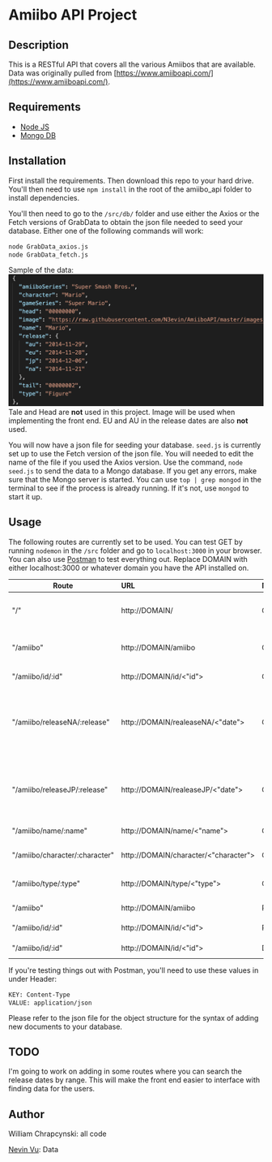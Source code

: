 # Amiibo API Project

## Description
This is a RESTful API that covers all the various Amiibos that are available. Data was originally pulled from [https://www.amiiboapi.com/](https://www.amiiboapi.com/). 

## Requirements
* [Node JS](https://nodejs.org/en/)
* [Mongo DB](https://www.mongodb.com/download-center)

## Installation
First install the requirements. Then download this repo to your hard drive. You'll then need to use `npm install` in the root of the amiibo_api folder to install dependencies. 

You'll then need to go to the `/src/db/` folder and use either the Axios or the Fetch versions of GrabData to obtain the json file needed to seed your database. Either one of the following commands will work:
```
node GrabData_axios.js
node GrabData_fetch.js
```

Sample of the data:
![Data Sample](images/datasample.png)
Tale and Head are **not** used in this project. Image will be used when implementing the front end. EU and AU in the release dates are also **not** used.

You will now have a json file for seeding your database. `seed.js` is currently set up to use the Fetch version of the json file. You will needed to edit the name of the file if you used the Axios version. Use the command, `node seed.js` to send the data to a Mongo database. If you get any errors, make sure that the Mongo server is started. You can use `top | grep mongod` in the terminal to see if the process is already running. If it's not, use `mongod` to start it up.

## Usage

The following routes are currently set to be used. You can test GET by running `nodemon` in the `/src` folder and go to `localhost:3000` in your browser. You can also use [Postman](https://www.getpostman.com/) to test everything out. Replace DOMAIN with either localhost:3000 or whatever domain you have the API installed on.

| Route                          | URL                                  | Method       | Description
|--------------------------------|:-------------------------------------|:-------------|:----------------------------------------------------------------------|
| "/"                            | http://DOMAIN/                       | GET          | Redirects the root to the amiibo resource.
| "/amiibo"                      | http://DOMAIN/amiibo                 | GET          | Main resource that lists the entire database.
| "/amiibo/id/:id"               | http://DOMAIN/id/<"id">              | GET          | Searching by ID.
| "/amiibo/releaseNA/:release"   | http://DOMAIN/realeaseNA/<"date">    | GET          | Search by North American Release dates. The date format is YYYY-MM-DD.
| "/amiibo/releaseJP/:release"   | http://DOMAIN/realeaseJP/<"date">    | GET          | Search by American Release dates. The date format is YYYY-MM-DD.
| "/amiibo/name/:name"           | http://DOMAIN/name/<"name">          | GET          | Search by name.
| "/amiibo/character/:character" | http://DOMAIN/character/<"character">| GET          | Search by character name.
| "/amiibo/type/:type"           | http://DOMAIN/type/<"type">          | GET          | Search by type (Card/Figure).
| "/amiibo"                      | http://DOMAIN/amiibo                 | POST         | Creates Amiibo listing.
| "/amiibo/id/:id"               | http://DOMAIN/id/<"id">              | PUT          | Edits an Amiibo listing
| "/amiibo/id/:id"               | http://DOMAIN/id/<"id">              | DELETE       | Deletes an Amiibo listing 

If you're testing things out with Postman, you'll need to use these values in under Header:
```
KEY: Content-Type
VALUE: application/json
```
Please refer to the json file for the object structure for the syntax of adding new documents to your database. 

## TODO

I'm going to work on adding in some routes where you can search the release dates by range. This will make the front end easier to interface with finding data for the users.

## Author
William Chrapcynski: all code

[Nevin Vu](https://www.amiiboapi.com/): Data